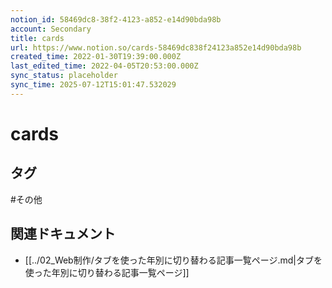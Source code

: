 ```yaml
---
notion_id: 58469dc8-38f2-4123-a852-e14d90bda98b
account: Secondary
title: cards
url: https://www.notion.so/cards-58469dc838f24123a852e14d90bda98b
created_time: 2022-01-30T19:39:00.000Z
last_edited_time: 2022-04-05T20:53:00.000Z
sync_status: placeholder
sync_time: 2025-07-12T15:01:47.532029
---
```

# cards


## タグ

#その他 

## 関連ドキュメント

- [[../02_Web制作/タブを使った年別に切り替わる記事一覧ページ.md|タブを使った年別に切り替わる記事一覧ページ]]
